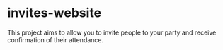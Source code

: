 # invites-website
This project aims to allow you to invite people to your party and receive confirmation of their attendance.
